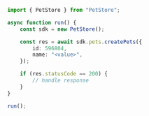 <!-- Start SDK Example Usage [usage] -->
```typescript
import { PetStore } from "PetStore";

async function run() {
    const sdk = new PetStore();

    const res = await sdk.pets.createPets({
        id: 596804,
        name: "<value>",
    });

    if (res.statusCode == 200) {
        // handle response
    }
}

run();

```
<!-- End SDK Example Usage [usage] -->